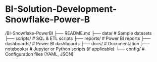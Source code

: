 # BI-Solution-Development-Snowflake-Power-B

/BI-Snowflake-PowerBI
├── README.md
├── data/  # Sample datasets
├── scripts/  # SQL & ETL scripts
├── reports/  # Power BI reports
├── dashboards/  # Power BI dashboards
├── docs/  # Documentation
├── notebooks/  # Jupyter or Python scripts (if applicable)
└── config/  # Configuration files (YAML, JSON)
